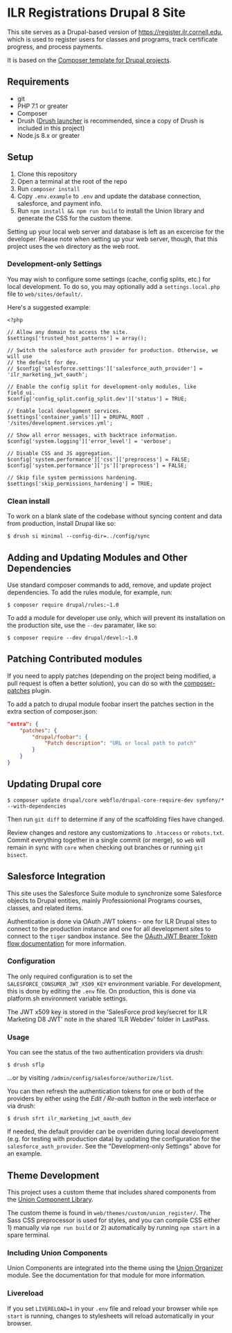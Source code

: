 # ILR Registrations Drupal 8 Site

This site serves as a Drupal-based version of https://register.ilr.cornell.edu, which is used to register users for classes and programs, track certificate progress, and process payments.

It is based on the [Composer template for Drupal projects][].

## Requirements

- git
- PHP 7.1 or greater
- Composer
- Drush ([Drush launcher][] is recommended, since a copy of Drush is included in this project)
- Node.js 8.x or greater

## Setup

1. Clone this repository
2. Open a terminal at the root of the repo
3. Run `composer install`
4. Copy `.env.example` to `.env` and update the database connection, salesforce, and payment info.
5. Run `npm install && npm run build` to install the Union library and generate the CSS for the custom theme.

Setting up your local web server and database is left as an excercise for the developer. Please note when setting up your web server, though, that this project uses the `web` directory as the web root.

### Development-only Settings

You may wish to configure some settings (cache, config splits, etc.) for local development. To do so, you may optionally add a `settings.local.php` file to `web/sites/default/`.

Here's a suggested example:

```
<?php

// Allow any domain to access the site.
$settings['trusted_host_patterns'] = array();

// Switch the salesforce auth provider for production. Otherwise, we will use
// the default for dev.
// $config['salesforce.settings']['salesforce_auth_provider'] = 'ilr_marketing_jwt_oauth';

// Enable the config split for development-only modules, like field_ui.
$config['config_split.config_split.dev']['status'] = TRUE;

// Enable local development services.
$settings['container_yamls'][] = DRUPAL_ROOT . '/sites/development.services.yml';

// Show all error messages, with backtrace information.
$config['system.logging']['error_level'] = 'verbose';

// Disable CSS and JS aggregation.
$config['system.performance']['css']['preprocess'] = FALSE;
$config['system.performance']['js']['preprocess'] = FALSE;

// Skip file system permissions hardening.
$settings['skip_permissions_hardening'] = TRUE;
```

### Clean install

To work on a blank slate of the codebase without syncing content and data from production, install Drupal like so:

```
$ drush si minimal --config-dir=../config/sync
```

## Adding and Updating Modules and Other Dependencies

Use standard composer commands to add, remove, and update project dependencies. To add the rules module, for example, run:

```
$ composer require drupal/rules:~1.0
```

To add a module for developer use only, which will prevent its installation on the production site, use the `--dev` paramater, like so:

```
$ composer require --dev drupal/devel:~1.0
```

## Patching Contributed modules

If you need to apply patches (depending on the project being modified, a pull
request is often a better solution), you can do so with the
[composer-patches][] plugin.

To add a patch to drupal module foobar insert the patches section in the extra
section of composer.json:
```json
"extra": {
    "patches": {
        "drupal/foobar": {
            "Patch description": "URL or local path to patch"
        }
    }
}
```

## Updating Drupal core

```
$ composer update drupal/core webflo/drupal-core-require-dev symfony/* --with-dependencies
```

Then run `git diff` to determine if any of the scaffolding files have changed.

Review changes and restore any customizations to `.htaccess` or `robots.txt`. Commit everything together in a single commit (or merge), so `web` will remain in sync with `core` when checking out branches or running `git bisect`.

## Salesforce Integration

This site uses the Salesforce Suite module to synchronize some Salesforce objects to Drupal entities, mainly Professionional Programs courses, classes, and related items.

Authentication is done via OAuth JWT tokens - one for ILR Drupal sites to connect to the production instance and one for all development sites to connect to the `tiger` sandbox instance. See the [OAuth JWT Bearer Token flow documentation][] for more information.

### Configuration

The only required configuration is to set the `SALESFORCE_CONSUMER_JWT_X509_KEY` environment variable. For development, this is done by editing the `.env` file. On production, this is done via platform.sh environment variable settings.

The JWT x509 key is stored in the 'SalesForce prod key/secret for ILR Marketing D8 JWT' note in the shared 'ILR Webdev' folder in LastPass.

### Usage

You can see the status of the two authentication providers via drush:

```
$ drush sflp
```

...or by visiting `/admin/config/salesforce/authorize/list`.

You can then refresh the authentication tokens for one or both of the providers by either using the _Edit / Re-auth_ button in the web interface or via drush:

```
$ drush sfrt ilr_marketing_jwt_oauth_dev
```

If needed, the default provider can be overriden during local development (e.g. for testing with production data) by updating the configuration for the `salesforce_auth_provider`. See the "Development-only Settings" above for an example.

## Theme Development

This project uses a custom theme that includes shared components from the [Union Component Library][].

The custom theme is found in `web/themes/custom/union_register/`. The Sass CSS preprocessor is used for styles, and you can compile CSS either 1) manually via `npm run build` or 2) automatically by running `npm start` in a spare terminal.

### Including Union Components

Union Components are integrated into the theme using the [Union Organizer][] module. See the documentation for that module for more information.

### Livereload

If you set `LIVERELOAD=1` in your `.env` file and reload your browser while `npm start` is running, changes to stylesheets will reload automatically in your browser.


[Composer template for Drupal projects]: https://github.com/drupal-composer/drupal-project
[Drush launcher]: https://github.com/drush-ops/drush-launcher
[git submodules]: https://git-scm.com/book/en/v2/Git-Tools-Submodules
[OAuth JWT Bearer Token flow documentation]: https://www.drupal.org/docs/8/modules/salesforce-suite/create-a-oauth-jwt-bearer-token-flow-connected-app-4x
[composer-patches]: https://github.com/cweagans/composer-patches
[Union Component Library]: https://github.com/ilrWebServices/union
[Union Organizer]: https://github.com/ilrWebServices/union_organizer
